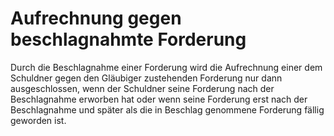# Aufrechnung gegen beschlagnahmte Forderung

Durch die Beschlagnahme einer Forderung wird die Aufrechnung einer dem Schuldner gegen den Gläubiger zustehenden Forderung nur dann ausgeschlossen, wenn der Schuldner seine Forderung nach der Beschlagnahme erworben hat oder wenn seine Forderung erst nach der Beschlagnahme und später als die in Beschlag genommene Forderung fällig geworden ist. 

